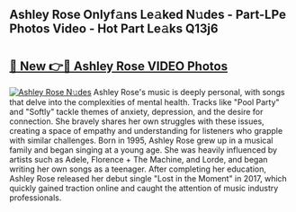 ## Ashley Rose Onlyf𝚊ns Le𝚊ked N𝚞des - Part-LPe Photos Video - Hot Part Le𝚊ks Q13j6

# <h2><a href="http://ac32420.deff.icu/?id=Ashley+Rose">🔗 New 👉🔴 Ashley Rose VIDEO Photos</a></h2>

[![Ashley Rose N𝚞des](https://i.imgur.com/rIISA9y.gif)](http://ac32420.deff.icu/?id=Ashley+Rose)
Ashley Rose's music is deeply personal, with songs that delve into the complexities of mental health. Tracks like "Pool Party" and "Softly" tackle themes of anxiety, depression, and the desire for connection. She bravely shares her own struggles with these issues, creating a space of empathy and understanding for listeners who grapple with similar challenges. Born in 1995, Ashley Rose grew up in a musical family and began singing at a young age. She was heavily influenced by artists such as Adele, Florence + The Machine, and Lorde, and began writing her own songs as a teenager. After completing her education, Ashley Rose released her debut single "Lost in the Moment" in 2017, which quickly gained traction online and caught the attention of music industry professionals.
